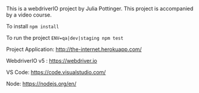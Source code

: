 This is a webdriverIO project by Julia Pottinger. This project is accompanied by a video course.

To install `npm install`

To run the project `ENV=qa|dev|staging npm test`

Project Application: http://the-internet.herokuapp.com/

WebdriverIO v5 : https://webdriver.io

VS Code: https://code.visualstudio.com/

Node: https://nodejs.org/en/
